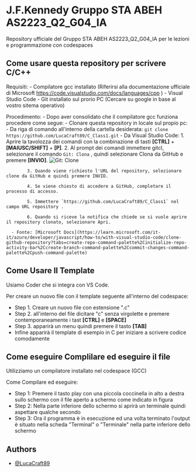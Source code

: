 # J.F.Kennedy Gruppo STA ABEH AS2223_Q2_G04_IA
Repository ufficiale del Gruppo STA ABEH AS2223_Q2_G04_IA per le lezioni e programmazione con codespaces

## Come usare questa repository per scrivere C/C++

Requisiti:
     - Compilatore gcc installato (Riferirsi alla documentazione ufficiale di Microsoft https://code.visualstudio.com/docs/languages/cpp )
     - Visual Studio Code 
     - Git installato sul prorio PC (Cercare su google in base al vostro sitema operativo)

Procedimento:
     - Dopo aver consolidato che il compilatore gcc funziona procedere come segue:
     - Clonare questa repository in locale sul propio pc:
         - Da riga di comando all'interno della cartella desiderata:
            ``` git clone https://github.com/LucaCraft89/C_Class1.git ```
         - Da Visual Studio Code:
            1. Aprire la tavolozza dei comandi con la combinazione di tasti **[CTRL]** + **[MAIUSC/SHIFT]** + **[P]**.
            2. Al prompt dei comandi immettere gitcl, selezionare il comando `Git: Clona` , quindi selezionare Clona da GitHub e premere **[INVIO]**.
               ![Git: Clone](https://learn.microsoft.com/it-it/azure/developer/javascript/media/how-to-clone-github-repo/visual-studio-code-git-clone.png)

            3. Quando viene richiesto l'URL del repository, selezionare clone da GitHub e quindi premere INVIO.

            4. Se viene chiesto di accedere a GitHub, completare il processo di accesso.

            5. Immettere `https://github.com/LucaCraft89/C_Class1` nel campo URL repository .

            6. Quando si riceve la notifica che chiede se si vuole aprire il repository clonato, selezionare Apri.

      - Fonte: [Microsoft Docs](https://learn.microsoft.com/it-it/azure/developer/javascript/how-to/with-visual-studio-code/clone-github-repository?tabs=create-repo-command-palette%2Cinitialize-repo-activity-bar%2Ccreate-branch-command-palette%2Ccommit-changes-command-palette%2Cpush-command-palette)

## Come Usare Il Template

Usiamo Coder che si integra con VS Code.

Per creare un nuovo file con il template seguente all'interno del codespace:

- Step 1. Creare un nuovo file con estensione ".c"
- Step 2. all'interno del file dicitare "c" senza virgolette e premere contemporaneamente i tast **[CTRL]** e **[SPACE]**
- Step 3. apparirà un menu quindi premere il tasto **[TAB]**
- Infine apparirà il template di esempio in C per iniziare a scrivere codice comodamente

## Come eseguire Complilare ed eseguire il file

Utilizziamo un compilatore installato nel codespace (GCC) 

Come Compilare ed eseguire:

- Step 1: Premere il tasto play con una piccola coccinella in alto a destra sullo schermo con il file aperto a schermo come indicato in figura
- Step 2: Nella parte inferiore dello schermo si aprirà un terminale quindi aspettare qualche secondo 
- Step 3: Ora il programma è in esecuzione ed una volta terminato l'output è situato nella scheda "Terminal" o "Terminale" nella parte inferiore dello schermo

## Authors

- [@LucaCraft89](https://github.com/LucaCraft89)